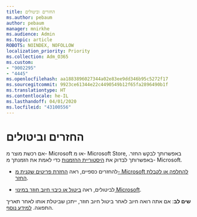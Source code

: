 ```yaml
---
title: החזרים וביטולים
ms.author: pebaum
author: pebaum
manager: mnirkhe
ms.audience: Admin
ms.topic: article
ROBOTS: NOINDEX, NOFOLLOW
localization_priority: Priority
ms.collection: Adm_O365
ms.custom:
- "9002295"
- "4445"
ms.openlocfilehash: aa1883896027344a02e83ee9dd346b95c5272f17
ms.sourcegitcommit: 9923ce61344e22c4490549b12f65fa2896490b1f
ms.translationtype: HT
ms.contentlocale: he-IL
ms.lasthandoff: 04/01/2020
ms.locfileid: "43100556"
---
```

# <a name="refunds-and-cancellations"></a>החזרים וביטולים

אם רכשת מוצר מ- Microsoft או מ- Microsoft Store, באפשרותך לבקש החזר. באפשרותך לבדוק את [היסטוריית ההזמנות](https://account.microsoft.com/billing/orders/) כדי לאמת את הזמנתך מ- Microsoft. 

- להחזרים כספיים, ראה [החזרת פריטים שקנית מ- Microsoft להחלפה או לקבלת החזר](https://support.microsoft.com/help/10558).

- לביטולים, ראה [ביטול או כיבוי חיוב חוזר במינוי Microsoft](https://support.microsoft.com/help/4027815).

**שים לב**: אם אתה רואה חיוב לאחר ביטול חיוב חוזר, ייתכן שביטלת אותו לאחר תאריך התפוגה. [למידע נוסף](https://support.microsoft.com/help/10640). 